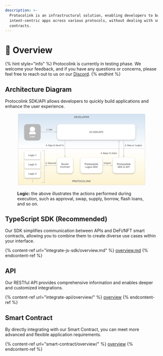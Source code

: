 ```yaml
---
description: >-
  Protocolink is an infrastructural solution, enabling developers to build
  intent-centric apps across various protocols, without dealing with smart
  contracts.
---
```


# 🔮 Overview

{% hint style="info" %}
Protocolink is currently in testing phase. We welcome your feedback, and if you have any questions or concerns, please feel free to reach out to us on our [Discord](https://discord.furucombo.app/).
{% endhint %}

## Architecture Diagram

Protocolink SDK/API allows developers to quickly build applications and enhance the user experience.

<figure><img src=".gitbook/assets/image (2).png" alt=""><figcaption><p><strong>Logic:</strong> the above illustrates the actions performed during execution, such as approval, swap, supply, borrow, flash loans, and so on.</p></figcaption></figure>

## TypeScript SDK (Recommended)

Our SDK simplifies communication between APIs and DeFi/NFT smart contracts, allowing you to combine them to create diverse use cases within your interface.

{% content-ref url="integrate-js-sdk/overview.md" %}
[overview.md](integrate-js-sdk/overview.md)
{% endcontent-ref %}

## API

Our RESTful API provides comprehensive information and enables deeper and customized integrations.

{% content-ref url="integrate-api/overview/" %}
[overview](integrate-api/overview/)
{% endcontent-ref %}

## Smart Contract

By directly integrating with our Smart Contract, you can meet more advanced and flexible application requirements.

{% content-ref url="smart-contract/overview/" %}
[overview](smart-contract/overview/)
{% endcontent-ref %}

